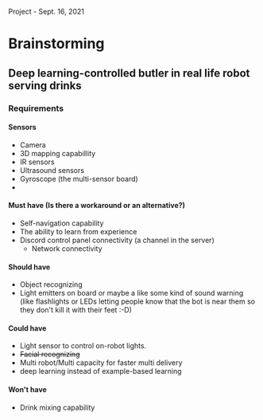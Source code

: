Project - Sept. 16, 2021

# Brainstorming

## Deep learning-controlled butler in real life robot serving drinks

### Requirements
#### Sensors
- Camera
- 3D mapping capabillity
- IR sensors
- Ultrasound sensors
- Gyroscope (the multi-sensor board)
- 

#### Must have (Is there a workaround or an alternative?)
- Self-navigation capability
- The ability to learn from experience
- Discord control panel connectivity (a channel in the server)
    - Network connectivity
#### Should have
- Object recognizing
- Light emitters on board or maybe a like some kind of sound warning (like flashlights or LEDs letting people know that the bot is near them so they don't kill it with their feet :-D)
#### Could have
- Light sensor to control on-robot lights.
- ~~Facial recognizing~~
- Multi robot/Multi capacity for faster multi delivery
- deep learning instead of example-based learning
#### Won't have
- Drink mixing capability

